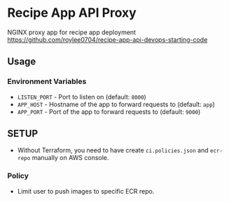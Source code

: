 # Recipe App API Proxy

NGINX proxy app for recipe app deployment https://github.com/roylee0704/recipe-app-api-devops-starting-code


## Usage

### Environment Variables

* `LISTEN_PORT` - Port to listen on (default: `8000`)
* `APP_HOST` - Hostname of the app to forward requests to (default: `app`)
* `APP_PORT` - Port of the app to forward requests to (default: `9000`)


## SETUP

* Without Terraform, you need to have create `ci.policies.json` and `ecr-repo` manually on AWS console.

### Policy

* Limit user to push images to specific ECR repo.